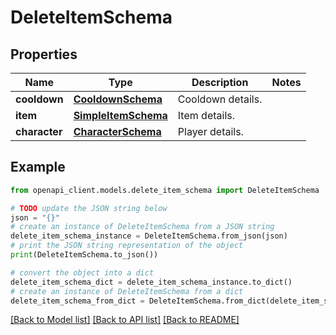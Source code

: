 # DeleteItemSchema


## Properties

Name | Type | Description | Notes
------------ | ------------- | ------------- | -------------
**cooldown** | [**CooldownSchema**](CooldownSchema.md) | Cooldown details. | 
**item** | [**SimpleItemSchema**](SimpleItemSchema.md) | Item details. | 
**character** | [**CharacterSchema**](CharacterSchema.md) | Player details. | 

## Example

```python
from openapi_client.models.delete_item_schema import DeleteItemSchema

# TODO update the JSON string below
json = "{}"
# create an instance of DeleteItemSchema from a JSON string
delete_item_schema_instance = DeleteItemSchema.from_json(json)
# print the JSON string representation of the object
print(DeleteItemSchema.to_json())

# convert the object into a dict
delete_item_schema_dict = delete_item_schema_instance.to_dict()
# create an instance of DeleteItemSchema from a dict
delete_item_schema_from_dict = DeleteItemSchema.from_dict(delete_item_schema_dict)
```
[[Back to Model list]](../README.md#documentation-for-models) [[Back to API list]](../README.md#documentation-for-api-endpoints) [[Back to README]](../README.md)


